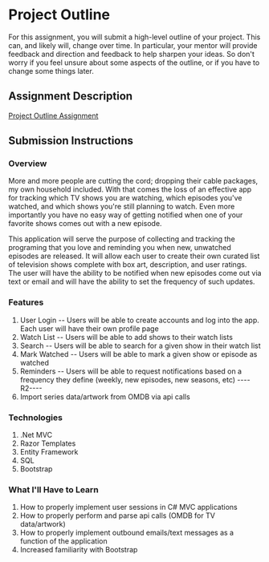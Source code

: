 # Project Outline
For this assignment, you will submit a high-level outline of your project. This can, and likely will, change over time. In particular, your mentor will provide feedback and direction and feedback to help sharpen your ideas. So don't worry if you feel unsure about some aspects of the outline, or if you have to change some things later.

## Assignment Description
[Project Outline Assignment](https://education.launchcode.org/liftoff/assignments/project-outline/)

## Submission Instructions

### Overview
More and more people are cutting the cord; dropping their cable packages, my own household included. 
With that comes the loss of an effective app for tracking which TV shows you are watching, which episodes you've watched, and which shows you're still planning to watch. 
Even more importantly you have no easy way of getting notified when one of  your favorite shows comes out with a new episode.

This application will serve the purpose of collecting and tracking the programing that you love and reminding you when new, unwatched episodes are released. 
It will allow each user to create their own curated list of television shows complete with box art, description, and user ratings. 
The user will have the ability to be notified when new episodes come out via text or email and will have the ability to set the frequency of such updates. 

### Features
1.  User Login -- Users will be able to create accounts and log into the app. Each user will have their own profile page 
2.	Watch List -- Users will be able to add shows to their watch lists
3.	Search -- Users will be able to search for a given show in their watch list
4.	Mark Watched -- Users will be able to mark a given show or episode as watched
5.	Reminders -- Users will be able to request notifications based on a frequency they define (weekly, new episodes, new seasons, etc)
----R2----
1.  Import series data/artwork from OMDB via api calls

### Technologies
1.	.Net MVC
2.	Razor Templates
3.	Entity Framework
4.	SQL
5.	Bootstrap

### What I'll Have to Learn
1. How to properly implement user sessions in C# MVC applications
2. How to properly perform and parse api calls (OMDB for TV data/artwork)
3. How to properly implement outbound emails/text messages as a function of the application
4. Increased familiarity with Bootstrap